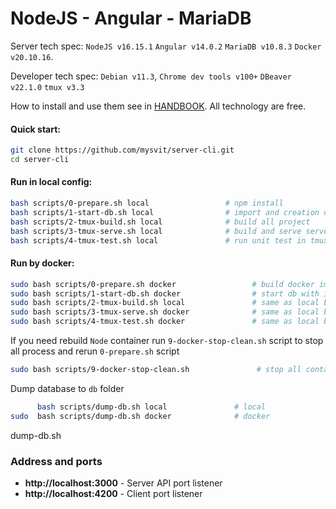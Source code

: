 # NodeJS - Angular - MariaDB

Server tech spec: `NodeJS v16.15.1` `Angular v14.0.2` `MariaDB v10.8.3` `Docker v20.10.16`.

Developer tech spec: `Debian v11.3`, `Chrome dev tools v100+` `DBeaver v22.1.0` `tmux v3.3`

How to install and use them see in [HANDBOOK](doc/HANDBOOK.md). All technology are free. 

#### Quick start:
```bash
git clone https://github.com/mysvit/server-cli.git
cd server-cli
```
#### Run in local config:
```bash
bash scripts/0-prepare.sh local                 # npm install
bash scripts/1-start-db.sh local                # import and creation db
bash scripts/2-tmux-build.sh local              # build all project 
bash scripts/3-tmux-serve.sh local              # build and serve server and client in tmux with multiple windows layout  
bash scripts/4-tmux-test.sh local               # run unit test in tmux
```
#### Run by docker:
```bash
sudo bash scripts/0-prepare.sh docker                 # build docker images and run npm install 
sudo bash scripts/1-start-db.sh docker                # start db with initial import and creation database 
sudo bash scripts/2-tmux-build.sh local               # same as local but with docker
sudo bash scripts/3-tmux-serve.sh docker              # same as local but with docker 
sudo bash scripts/4-tmux-test.sh docker               # same as local but with docker
```

If you need rebuild `Node` container run `9-docker-stop-clean.sh` script to stop all process and rerun `0-prepare.sh` script
```bash
sudo bash scripts/9-docker-stop-clean.sh               # stop all container and remove broken
```

Dump database to `db` folder
```bash
      bash scripts/dump-db.sh local               # local
sudo  bash scripts/dump-db.sh docker              # docker
```

dump-db.sh
### Address and ports
- **http://localhost:3000** - Server API port listener
- **http://localhost:4200** - Client port listener
